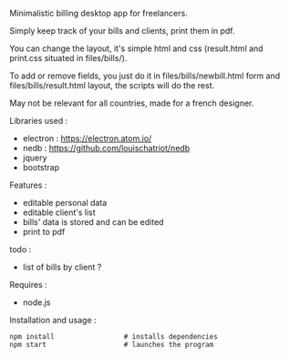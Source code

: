
Minimalistic billing desktop app for freelancers.

Simply keep track of your bills and clients, print them in pdf.

You can change the layout, it's simple html and css (result.html and print.css situated in files/bills/).

To add or remove fields, you just do it in files/bills/newbill.html form and files/bills/result.html layout, the scripts will do the rest.

May not be relevant for all countries, made for a french designer.


Libraries used : 
- electron : https://electron.atom.io/
- nedb : https://github.com/louischatriot/nedb
- jquery
- bootstrap

Features :
- editable personal data
- editable client's list
- bills' data is stored and can be edited
- print to pdf

todo :
- list of bills by client ?

Requires :
- node.js

Installation and usage :

```
npm install                 # installs dependencies
npm start                   # launches the program
```